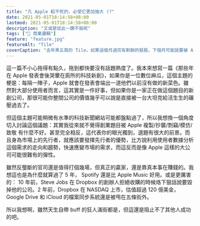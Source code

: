 ```yaml
---
title: "凡 Apple 殺不死的，必使它更加強大 (?"
date: 2021-05-01T18:14:58+08:00
lastmod: 2021-05-01T18:14:58+08:00
description: "又或是從此一蹶不振呢"
tags: ["🏢 商業邏輯"]
feature: "feature.jpg"
featureAlt: "Tile"
coverCaption: "去年黑五買的 Tile，如果這個月過完有剩餘的摳摳，下個月可能就要被 AirTag 取代惹"
---
```


這一篇不小心拖得有點久，拖到都快要沒有話題熱度了。我本來想寫一篇《那些年在 Apple 發表會後哭暈在廁所的科技新創》，如果你是一位數位麻瓜，這個主題的梗是：每隔一陣子，Apple 就會在發表會端出一道他們以前沒有做的新菜色。雖然對大部分使用者而言，這其實是一件好事，但如果你是一家正在做這個題目的新創公司，那很可能你整間公司的價值幾乎可以說是直接被一台大坦克給活生生的碾壓過去了。

但這個主題可能稍微有水準的科技新聞網站可能都盤點過了，所以我想換一個角度切入討論這個議題：其實我從來就不覺得創業題目被 Apple 複製/抄襲/剽竊/模仿/致敬 有什麼不好。甚至完全相反，這代表你的眼光獨到，選題有很大的前景。而且身為市場上的先行者，就應該要發揮先行者的優勢，比方說利用使用者數據分析這個需求的走向和趨勢，快速應變市場的需求，而這反而是像 Apple 這樣的大公司可能很難有的彈性。

雖然反壟斷的官司還是值得打個幾場，但真正的贏家，還是靠真本事在賺錢的。我想這也是為什麼就算過了 5 年， Spotify 還是比 Apple Music 好用。或是更厲害的： 10 年前，Steve Jobs 在 Dropbox 的創辦人拒絕收購的時候烙下狠話說要毀掉他的公司。2 年前，Dropbox 在 NASDAQ 上市，估值超過 120 億美金，Google Drive 和 iCloud 的檔案同步系統還是被甩在五條街外。

所以我想啊，雖然天生自帶 buff 的狂人滿街都是，但這還是阻止不了其他人成功的吧。
